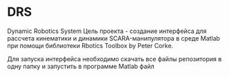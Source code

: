 # DRS
Dynamic Robotics System
Цель проекта - создание интерфейса для рассчета кинематики и динамики SCARA-манипулятора в среде Matlab при помощи библиотеки Rbotics Toolbox by Peter Corke.

Для запуска интерфейса необходимо скачать все файлы репозитория в одну папку и запустить в программе Matlab файл 

